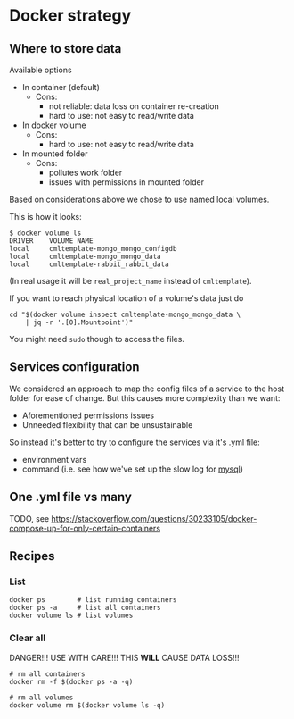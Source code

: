 # Docker strategy
               
## Where to store data

Available options

- In container (default)
  - Cons:
    - not reliable: data loss on container re-creation
    - hard to use: not easy to read/write data
- In docker volume
  - Cons:
    - hard to use: not easy to read/write data
- In mounted folder
  - Cons:
    - pollutes work folder
    - issues with permissions in mounted folder

Based on considerations above we chose to use named local volumes.

This is how it looks:

```
$ docker volume ls
DRIVER    VOLUME NAME
local     cmltemplate-mongo_mongo_configdb
local     cmltemplate-mongo_mongo_data
local     cmltemplate-rabbit_rabbit_data
```

(In real usage it will be `real_project_name` instead of `cmltemplate`).

If you want to reach physical location of a volume's data just do

```
cd "$(docker volume inspect cmltemplate-mongo_mongo_data \
    | jq -r '.[0].Mountpoint')"
```

You might need `sudo` though to access the files.
   
## Services configuration

We considered an approach to map the config files of a service to the host folder for ease of change. But this causes more complexity than we want:
  - Aforementioned permissions issues
  - Unneeded flexibility that can be unsustainable

So instead it's better to try to configure the services via it's .yml file:
  - environment vars
  - command (i.e. see how we've set up the slow log for [mysql](mysql.yml))

## One .yml file vs many

TODO, see https://stackoverflow.com/questions/30233105/docker-compose-up-for-only-certain-containers

## Recipes
             
### List

```shell
docker ps        # list running containers
docker ps -a     # list all containers
docker volume ls # list volumes
```

### Clear all

DANGER!!! USE WITH CARE!!! THIS **WILL** CAUSE DATA LOSS!!!

```shell
# rm all containers
docker rm -f $(docker ps -a -q)
 
# rm all volumes
docker volume rm $(docker volume ls -q)
```
